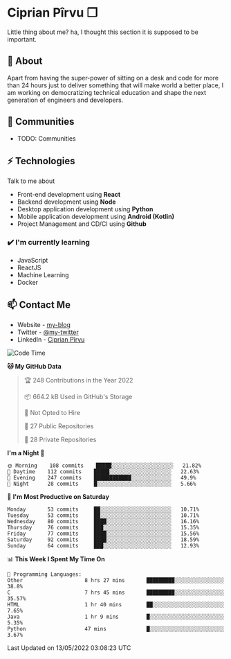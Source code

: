 # Ciprian Pîrvu ❐

Little thing about me? ha, I thought this section it is supposed to be important.

## 🧐 About

Apart from having the super-power of sitting on a desk and code for more than 24 hours just to deliver something that will make world a better place, I am working on democratizing technical education and shape the next generation of engineers and developers.

## 👯 Communities

-   TODO: Communities

## ⚡ Technologies

Talk to me about

-   Front-end development using **React**
-   Backend development using **Node**
-   Desktop application development using **Python**
-   Mobile application development using **Android (Kotlin)**
-   Project Management and CD/CI using **Github**

### ✔️ I'm currently learning

-   JavaScript
-   ReactJS
-   Machine Learning
-   Docker

## 📫 Contact Me

-   Website - [my-blog]()
-   Twitter - [@my-twitter]()
-   LinkedIn - [Ciprian Pîrvu](https://www.linkedin.com/in/p%C3%AErvu-ciprian-cristian-4415991b1/)

<!--START_SECTION:waka-->
![Code Time](http://img.shields.io/badge/Code%20Time-1%2C194%20hrs%2024%20mins-blue)

**🐱 My GitHub Data** 

> 🏆 248 Contributions in the Year 2022
 > 
> 📦 664.2 kB Used in GitHub's Storage 
 > 
> 🚫 Not Opted to Hire
 > 
> 📜 27 Public Repositories 
 > 
> 🔑 28 Private Repositories  
 > 
**I'm a Night 🦉** 

```text
🌞 Morning    108 commits    █████░░░░░░░░░░░░░░░░░░░░   21.82% 
🌆 Daytime    112 commits    █████░░░░░░░░░░░░░░░░░░░░   22.63% 
🌃 Evening    247 commits    ████████████░░░░░░░░░░░░░   49.9% 
🌙 Night      28 commits     █░░░░░░░░░░░░░░░░░░░░░░░░   5.66%

```
📅 **I'm Most Productive on Saturday** 

```text
Monday       53 commits     ██░░░░░░░░░░░░░░░░░░░░░░░   10.71% 
Tuesday      53 commits     ██░░░░░░░░░░░░░░░░░░░░░░░   10.71% 
Wednesday    80 commits     ████░░░░░░░░░░░░░░░░░░░░░   16.16% 
Thursday     76 commits     ███░░░░░░░░░░░░░░░░░░░░░░   15.35% 
Friday       77 commits     ████░░░░░░░░░░░░░░░░░░░░░   15.56% 
Saturday     92 commits     ████░░░░░░░░░░░░░░░░░░░░░   18.59% 
Sunday       64 commits     ███░░░░░░░░░░░░░░░░░░░░░░   12.93%

```


📊 **This Week I Spent My Time On** 

```text
💬 Programming Languages: 
Other                    8 hrs 27 mins       █████████░░░░░░░░░░░░░░░░   38.8% 
C                        7 hrs 45 mins       █████████░░░░░░░░░░░░░░░░   35.57% 
HTML                     1 hr 40 mins        ██░░░░░░░░░░░░░░░░░░░░░░░   7.65% 
Java                     1 hr 9 mins         █░░░░░░░░░░░░░░░░░░░░░░░░   5.35% 
Python                   47 mins             █░░░░░░░░░░░░░░░░░░░░░░░░   3.67%

```


 Last Updated on 13/05/2022 03:08:23 UTC
<!--END_SECTION:waka-->
